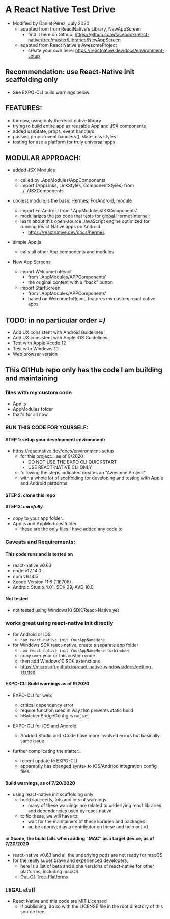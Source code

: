 # A React Native Test Drive
- Modified by Daniel Perez, July 2020
  - adapted from from ReactNative's Library, NewAppScreen
    - find it here on Github: https://github.com/facebook/react-native/tree/master/Libraries/NewAppScreen
  - adapted from React Native's AwesomeProject
    - create your own here:  https://reactnative.dev/docs/environment-setup

## Recommendation: use React-Native init scaffolding only
- See EXPO-CLI build warnings below    

## FEATURES:
  - for now, using only the react native library
  - trying to build entire app as reusable App and JSX components
  - added useState, props, event handlers
  - passing props: event handlers(), state, css styles
  - testing for use a platform for truly universal apps

## MODULAR APPROACH:
- added JSX Modules
  - called by .AppModules/AppComponents
  - import {AppLinks, LinkStyles, ComponentStyles} from ../../JSXComponents

- coolest module is the basic Hermes, ForAndroid, module
  - import ForAndroid from '.AppModules/JSXComponents'
  - modularizes the jsx code that tests for global.HermesInternal:
  - learn about this open-source JavaScript engine optimized for running React Native apps on Android.
    - https://reactnative.dev/docs/hermes

- simple App.js
  - calls all other App components and modules

- New App Screens
  - import WelcomeToReact
    - from '.AppModules/APPComponents'
    - the original content with a "back" button
  - import StartScreen
    - from '.AppModules/APPComponents'
    - based on WelcomeToReact, features my custom react native apps

## TODO: in no particular order *=)*
- Add UX consistent with Android Guidelines
- Add UX consistent with Apple iOS Guidelines
- Test with Apple Xcode 12
- Test with Windows 10
- Web browser version

## This GitHub repo only has the code I am building and maintaining

### files with my custom code
  - App.js
  - AppModules folder
  - that's for all now 

### RUN THIS CODE FOR YOURSELF:

#### STEP 1: setup your development environment:
- https://reactnative.dev/docs/environment-setup
  - for this project... as of 9/2020
    - DO NOT USE THE EXPO CLI QUICKSTART
    - USE REACT-NATIVE CLI ONLY  
  - following the steps indicated creates an "Awesome Project"
  - with a whole lot of scaffolding for developing and testing with Apple and Android platforms

#### STEP 2: clone this repo

#### STEP 3: *carefully*
  - copy to your app folder..
  - App.js and AppModules folder
    - these are the only files I have added any code to

### Caveats and Requirements:

#### This code runs and is tested on
- react-native v0.63
- node v12.14.0
- npm v6.14.5
- Xcode Version 11.6 (11E708)
- Android Studio 4.01. SDK 29, AVD 10.0

#### Not tested
- not tested using Windows10 SDK/React-Native yet

### works great using react-native init directly
- for Android or iOS
  - `npx react-native init YourAppNameHere`
- for Windows SDK react-native, create a separate app folder
  - `npx react-native init YourAppNameHere-forWindows`
  - copy over your or this custom code
  - then add Windows10 SDK extenstions
  - https://microsoft.github.io/react-native-windows/docs/getting-started

#### EXPO-CLI Build warnings as of 9/2020
- EXPO-CLI for web:
  - critical dependency error
  - require function used in way that prevents static build
  - bBatchedBridgeConfig is not set

- EXPO-CLI for iOS and Android
  - Andriod Studio and xCode have more involved errors but basically same issue

- further complicating the matter...
  - recent update to EXPO-CLI
  - apparently has changed syntax to iOS/Andriod integration config files  

#### Build warnings, as of 7/20/2020
- using react-native init scaffolding only
  - build succeeds, lots and lots of warnings
    - many of these warnings are related to underlying react libraries and dependencies used by react-native
  - to fix these, we will have to:
    - wait for the maintainers of these libraries and packages
    - or, be approved as a contributor on these and help out *=)*

#### in Xcode, the build fails when adding "MAC" as a target device, as of 7/20/2020
  - react-native v0.63 and all the underlying pods are not ready for macOS
  - for the really super brave and experienced developers,
    - here is a list of beta and alpha versions of react-native for other platforms, including macOS
    - <a href="https://reactnative.dev/docs/out-of-tree-platforms" target="_blank">Out-Of-Tree-Platforms</a>

### LEGAL stuff
  - React Native and this code are MIT Licensed
    - If publishing, do so with the LICENSE file in the root directory of this source tree.
